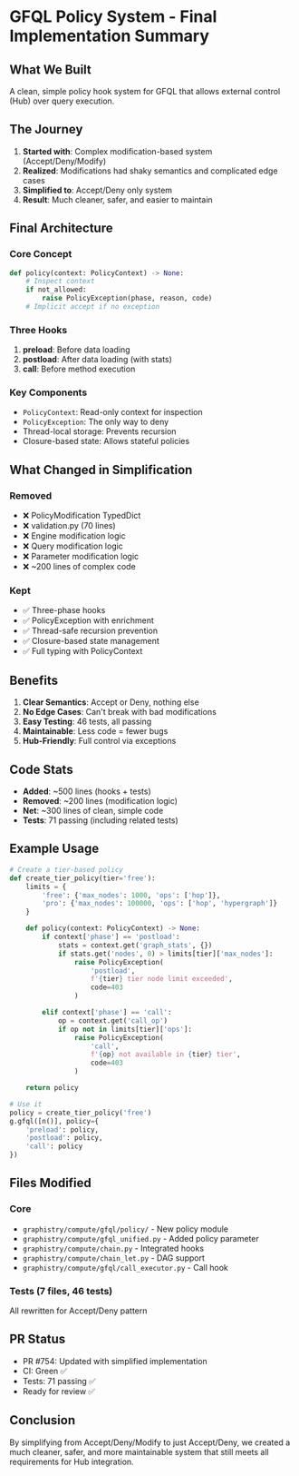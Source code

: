 # GFQL Policy System - Final Implementation Summary

## What We Built
A clean, simple policy hook system for GFQL that allows external control (Hub) over query execution.

## The Journey
1. **Started with**: Complex modification-based system (Accept/Deny/Modify)
2. **Realized**: Modifications had shaky semantics and complicated edge cases
3. **Simplified to**: Accept/Deny only system
4. **Result**: Much cleaner, safer, and easier to maintain

## Final Architecture

### Core Concept
```python
def policy(context: PolicyContext) -> None:
    # Inspect context
    if not_allowed:
        raise PolicyException(phase, reason, code)
    # Implicit accept if no exception
```

### Three Hooks
1. **preload**: Before data loading
2. **postload**: After data loading (with stats)
3. **call**: Before method execution

### Key Components
- `PolicyContext`: Read-only context for inspection
- `PolicyException`: The only way to deny
- Thread-local storage: Prevents recursion
- Closure-based state: Allows stateful policies

## What Changed in Simplification

### Removed
- ❌ PolicyModification TypedDict
- ❌ validation.py (70 lines)
- ❌ Engine modification logic
- ❌ Query modification logic
- ❌ Parameter modification logic
- ❌ ~200 lines of complex code

### Kept
- ✅ Three-phase hooks
- ✅ PolicyException with enrichment
- ✅ Thread-safe recursion prevention
- ✅ Closure-based state management
- ✅ Full typing with PolicyContext

## Benefits

1. **Clear Semantics**: Accept or Deny, nothing else
2. **No Edge Cases**: Can't break with bad modifications
3. **Easy Testing**: 46 tests, all passing
4. **Maintainable**: Less code = fewer bugs
5. **Hub-Friendly**: Full control via exceptions

## Code Stats
- **Added**: ~500 lines (hooks + tests)
- **Removed**: ~200 lines (modification logic)
- **Net**: ~300 lines of clean, simple code
- **Tests**: 71 passing (including related tests)

## Example Usage

```python
# Create a tier-based policy
def create_tier_policy(tier='free'):
    limits = {
        'free': {'max_nodes': 1000, 'ops': ['hop']},
        'pro': {'max_nodes': 100000, 'ops': ['hop', 'hypergraph']}
    }

    def policy(context: PolicyContext) -> None:
        if context['phase'] == 'postload':
            stats = context.get('graph_stats', {})
            if stats.get('nodes', 0) > limits[tier]['max_nodes']:
                raise PolicyException(
                    'postload',
                    f'{tier} tier node limit exceeded',
                    code=403
                )

        elif context['phase'] == 'call':
            op = context.get('call_op')
            if op not in limits[tier]['ops']:
                raise PolicyException(
                    'call',
                    f'{op} not available in {tier} tier',
                    code=403
                )

    return policy

# Use it
policy = create_tier_policy('free')
g.gfql([n()], policy={
    'preload': policy,
    'postload': policy,
    'call': policy
})
```

## Files Modified

### Core
- `graphistry/compute/gfql/policy/` - New policy module
- `graphistry/compute/gfql_unified.py` - Added policy parameter
- `graphistry/compute/chain.py` - Integrated hooks
- `graphistry/compute/chain_let.py` - DAG support
- `graphistry/compute/gfql/call_executor.py` - Call hook

### Tests (7 files, 46 tests)
All rewritten for Accept/Deny pattern

## PR Status
- PR #754: Updated with simplified implementation
- CI: Green ✅
- Tests: 71 passing ✅
- Ready for review ✅

## Conclusion
By simplifying from Accept/Deny/Modify to just Accept/Deny, we created a much cleaner, safer, and more maintainable system that still meets all requirements for Hub integration.
